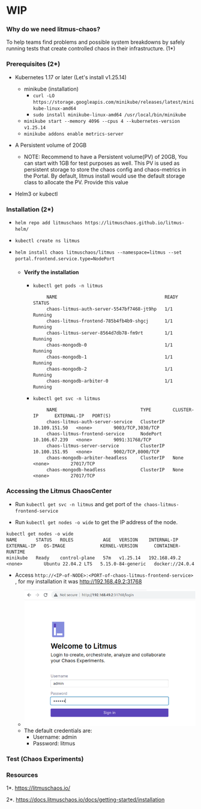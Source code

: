 # WIP

### Why do we need litmus-chaos?

To help teams find problems and possible system breakdowns by safely running tests that create controlled chaos in their infrastructure. (1*)

### Prerequisites (2*)

- Kubernetes 1.17 or later (Let's install v1.25.14)

  - minikube (installation)
     - ```curl -LO https://storage.googleapis.com/minikube/releases/latest/minikube-linux-amd64```
     - ```sudo install minikube-linux-amd64 /usr/local/bin/minikube```
  - ```minikube start --memory 4096 --cpus 4 --kubernetes-version v1.25.14```
  - ```minikube addons enable metrics-server``` 

- A Persistent volume of 20GB

   - NOTE: Recommend to have a Persistent volume(PV) of 20GB, You can start with 1GB for test purposes as well. This PV is used as persistent storage to store the chaos config and chaos-metrics in the Portal. By default, litmus install would use the default storage class to allocate the PV. Provide this value

- Helm3 or kubectl

### Installation (2*)

- ```helm repo add litmuschaos https://litmuschaos.github.io/litmus-helm/```

- ```kubectl create ns litmus```

- ```helm install chaos litmuschaos/litmus --namespace=litmus --set portal.frontend.service.type=NodePort```


  - #### Verify the installation

    - ```kubectl get pods -n litmus```
       ```       
            NAME                                        READY   STATUS    
            chaos-litmus-auth-server-5547bf7468-jt9hp   1/1     Running  
            chaos-litmus-frontend-785b4fb4b9-shgcj      1/1     Running  
            chaos-litmus-server-8564d7db78-fm9rt        1/1     Running   
            chaos-mongodb-0                             1/1     Running  
            chaos-mongodb-1                             1/1     Running 
            chaos-mongodb-2                             1/1     Running 
            chaos-mongodb-arbiter-0                     1/1     Running 
       ``` 

    - ```kubectl get svc -n litmus```
       ```       
            NAME                               TYPE        CLUSTER-IP      EXTERNAL-IP   PORT(S)             
            chaos-litmus-auth-server-service   ClusterIP   10.109.151.50   <none>        9003/TCP,3030/TCP   
            chaos-litmus-frontend-service      NodePort    10.106.67.239   <none>        9091:31768/TCP      
            chaos-litmus-server-service        ClusterIP   10.100.151.95   <none>        9002/TCP,8000/TCP  
            chaos-mongodb-arbiter-headless     ClusterIP   None            <none>        27017/TCP       
            chaos-mongodb-headless             ClusterIP   None            <none>        27017/TCP           
       ```        

### Accessing the Litmus ChaosCenter

- Run ```kubectl get svc -n litmus``` and get port of ```the chaos-litmus-frontend-service```

- Run ```kubectl get nodes -o wide``` to get the IP address of the node.

```
kubectl get nodes -o wide
NAME       STATUS   ROLES           AGE   VERSION    INTERNAL-IP    EXTERNAL-IP   OS-IMAGE             KERNEL-VERSION      CONTAINER-RUNTIME
minikube   Ready    control-plane   57m   v1.25.14   192.168.49.2   <none>        Ubuntu 22.04.2 LTS   5.15.0-84-generic   docker://24.0.4
```

- Access ```http://<IP-of-NODE>:<PORT-of-chaos-litmus-frontend-service>``` , for my installation it was http://192.168.49.2:31768


  - ![litmus-chaos-center](litmus-chaos-center.png) 
  - The default credentials are:
     - Username: admin
     - Password: litmus

### Test (Chaos Experiments)


### Resources
1*. https://litmuschaos.io/

2*. https://docs.litmuschaos.io/docs/getting-started/installation